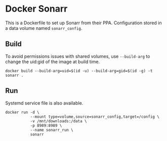 # Docker Sonarr

This is a Dockerfile to set up Sonarr from their PPA. Configuration stored in a
data volume named `sonarr_config`.

## Build

To avoid permissions issues with shared volumes, use `--build-arg` to change the
uid:gid of the image at build time.

    docker build --build-arg=uid=$(id -u) --build-arg=gid=$(id -g) -t sonarr .

## Run

Systemd service file is also available.

    docker run -d \
               --mount type=volume,source=sonarr_config,target=/config \
               -v /mnt/downloads:/data \
               -p 8989:8989 \
               --name sonarr_run \
               sonarr
